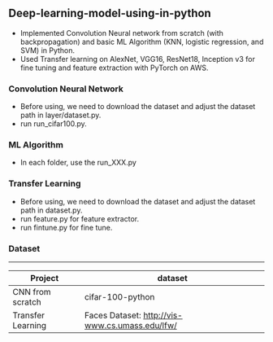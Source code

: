 Deep-learning-model-using-in-python
-------------------------------------

* Implemented Convolution Neural network from scratch (with backpropagation) and basic ML Algorithm 
(KNN, logistic regression, and SVM) in Python.
* Used Transfer learning on AlexNet, VGG16, ResNet18, Inception v3 for fine tuning and feature extraction with 
PyTorch on AWS.


### Convolution Neural Network
* Before using, we need to download the dataset and adjust the dataset path in layer/dataset.py.
* run run_cifar100.py.

### ML Algorithm
* In each folder, use the run_XXX.py

### Transfer Learning
* Before using, we need to download the dataset and adjust the dataset path in dataset.py.
* run feature.py for feature extractor.
* run fintune.py for fine tune.



### Dataset 
----------
|Project|dataset| 
|----------------|-----------------|
|CNN from scratch| cifar-100-python|
|Transfer Learning| Faces Dataset: http://vis-www.cs.umass.edu/lfw/|

